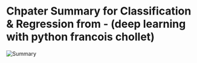 # Chpater Summary for Classification & Regression from - (deep learning with python francois chollet)
![Summary](https://user-images.githubusercontent.com/26361028/89406575-011de480-d73b-11ea-92c4-ba630dda6f30.png)

